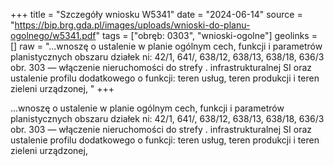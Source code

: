 +++
title = "Szczegóły wniosku W5341"
date = "2024-06-14"
source = "https://bip.brg.gda.pl/images/uploads/wnioski-do-planu-ogolnego/w5341.pdf"
tags = ["obręb: 0303", "wnioski-ogolne"]
geolinks = []
raw = "...wnoszę o ustalenie w planie ogólnym cech, funkcji i parametrów planistycznych obszaru działek ni: 42/1, 641/, 638/12, 638/13, 638/18, 636/3 obr. 303 — włączenie nieruchomości do strefy . infrastrukturalnej SI oraz ustalenie profilu dodatkowego o funkcji: teren usług, teren produkcji i teren zieleni urządzonej, "
+++

...wnoszę o ustalenie w planie ogólnym cech, funkcji i parametrów planistycznych obszaru działek
ni: 42/1, 641/, 638/12, 638/13, 638/18, 636/3 obr. 303 — włączenie nieruchomości do strefy .
infrastrukturalnej SI oraz ustalenie profilu dodatkowego o funkcji: teren usług, teren produkcji i teren zieleni
urządzonej,



